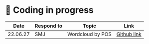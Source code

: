 # 💙 Coding in progress

| Date | Respond to | Topic | Link |
|---|---|---|---|
|22.06.27| SMJ | Wordcloud by POS | [Github link](https://github.com/MK316/applications/blob/main/SMJ_Wordcloud_by_POS.ipynb) |
